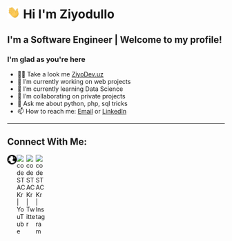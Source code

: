 # [<img src="https://raw.githubusercontent.com/ABSphreak/ABSphreak/master/gifs/Hi.gif" width="30px">][website] Hi I'm Ziyodullo

## I'm a Software Engineer  | Welcome to my profile!
### I'm glad as you're here
- 👨‍💻 Take a look me [ZiyoDev.uz](https://ziyodev.uz)
- 🔭 I’m currently working on web projects
- 🌱 I’m currently learning Data Science
- 👯 I’m collaborating on private projects
- 💬 Ask me about python, php, sql tricks
- 📫 How to reach me: [Email](mailto:ziyodullodev@gmail.com) or [LinkedIn](https://www.linkedin.com/in/ziyodullo)
<!---
---

## My GitHub Stats 💻

[![Top Langs](https://github-readme-stats.vercel.app/api/top-langs/?username=patrickloeber&hide=java,html,css&theme=dracula)](https://github.com/anuraghazra/github-readme-stats)

[![Patrick's GitHub stats](https://github-readme-stats.vercel.app/api?username=patrickloeber&theme=dracula)](https://github.com/anuraghazra/github-readme-stats)
--->

[twitter]: https://twitter.com/ziyodev
[youtube]: http://youtube.com/@ziyodullo_blog
[website]: https://ziyodev.uz/
[instagram]: https://www.instagram.com/ziyo.dev/
<!--[devto]: https://dev.to/python_engineer
[discord]: https://discord.gg/FHMg9tKFSN-->

---

## Connect With Me:

[<img align="left" alt="codeSTACKr.com" width="22px" src="https://raw.githubusercontent.com/iconic/open-iconic/master/svg/globe.svg" />][website]
[<img align="left" alt="codeSTACKr | YouTube" width="22px" src="https://cdn.jsdelivr.net/npm/simple-icons@v3/icons/youtube.svg" />][youtube]
[<img align="left" alt="codeSTACKr | Twitter" width="22px" src="https://cdn.jsdelivr.net/npm/simple-icons@v3/icons/twitter.svg" />][twitter]
[<img align="left" alt="codeSTACKr | Instagram" width="22px" src="https://cdn.jsdelivr.net/npm/simple-icons@v3/icons/instagram.svg" />][instagram]
<!--[<img align="left" alt="codeSTACKr | Instagram" width="22px" src="https://cdn.jsdelivr.net/npm/simple-icons@v3/icons/discord.svg" />][discord]
[<img align="left" alt="codeSTACKr | Instagram" width="22px" src="https://cdn.jsdelivr.net/npm/simple-icons@v3/icons/dev-dot-to.svg" />][devto]-->

